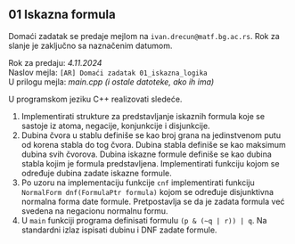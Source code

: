 ## 01 Iskazna formula

Domaći zadatak se predaje mejlom na `ivan.drecun@matf.bg.ac.rs`. Rok za slanje je zaključno sa naznačenim datumom.

Rok za predaju:  *4.11.2024* \
Naslov mejla:    `[AR] Domaći zadatak 01_iskazna_logika` \
U prilogu mejla: *main.cpp (i ostale datoteke, ako ih ima)*

U programskom jeziku C++ realizovati sledeće.

1. Implementirati strukture za predstavljanje iskaznih formula koje se sastoje
iz atoma, negacije, konjunkcije i disjunkcije.
1. Dubina čvora u stablu definiše se kao broj grana na jedinstvenom putu od
korena stabla do tog čvora. Dubina stabla definiše se kao maksimum dubina svih
čvorova. Dubina iskazne formule definiše se kao dubina stabla kojim je formula
predstavljena. Implementirati funkciju kojom se određuje dubina zadate iskazne
formule.
1. Po uzoru na implementaciju funkcije `cnf` implementirati funkciju
`NormalForm dnf(FormulaPtr formula)` kojom se određuje disjunktivna normalna
forma date formule. Pretpostavlja se da je zadata formula već svedena na
negacionu normalnu formu.
1. U `main` funkciji programa definisati formulu `(p & (~q | r)) | q`. Na
standardni izlaz ispisati dubinu i DNF zadate formule.

